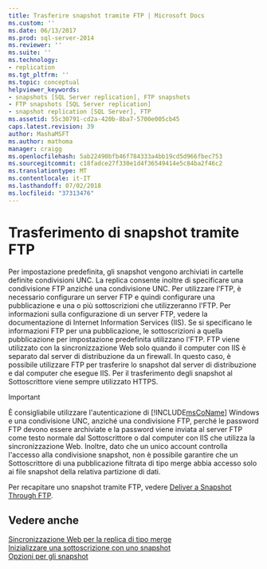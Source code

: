 ```yaml
---
title: Trasferire snapshot tramite FTP | Microsoft Docs
ms.custom: ''
ms.date: 06/13/2017
ms.prod: sql-server-2014
ms.reviewer: ''
ms.suite: ''
ms.technology:
- replication
ms.tgt_pltfrm: ''
ms.topic: conceptual
helpviewer_keywords:
- snapshots [SQL Server replication], FTP snapshots
- FTP snapshots [SQL Server replication]
- snapshot replication [SQL Server], FTP
ms.assetid: 55c30791-cd2a-420b-8ba7-5700e005cb45
caps.latest.revision: 39
author: MashaMSFT
ms.author: mathoma
manager: craigg
ms.openlocfilehash: 5ab22490bfb46f784333a4bb19cd5d966fbec753
ms.sourcegitcommit: c18fadce27f330e1d4f36549414e5c84ba2f46c2
ms.translationtype: MT
ms.contentlocale: it-IT
ms.lasthandoff: 07/02/2018
ms.locfileid: "37313476"
---
```

# <a name="transfer-snapshots-through-ftp"></a>Trasferimento di snapshot tramite FTP
  Per impostazione predefinita, gli snapshot vengono archiviati in cartelle definite condivisioni UNC. La replica consente inoltre di specificare una condivisione FTP anziché una condivisione UNC. Per utilizzare l'FTP, è necessario configurare un server FTP e quindi configurare una pubblicazione e una o più sottoscrizioni che utilizzeranno l'FTP. Per informazioni sulla configurazione di un server FTP, vedere la documentazione di Internet Information Services (IIS). Se si specificano le informazioni FTP per una pubblicazione, le sottoscrizioni a quella pubblicazione per impostazione predefinita utilizzano l'FTP. FTP viene utilizzato con la sincronizzazione Web solo quando il computer con IIS è separato dal server di distribuzione da un firewall. In questo caso, è possibile utilizzare FTP per trasferire lo snapshot dal server di distribuzione e dal computer che esegue IIS. Per il trasferimento degli snapshot al Sottoscrittore viene sempre utilizzato HTTPS.  
  
> [!IMPORTANT]  
>  È consigliabile utilizzare l'autenticazione di [!INCLUDE[msCoName](../../includes/msconame-md.md)] Windows e una condivisione UNC, anziché una condivisione FTP, perché le password FTP devono essere archiviate e la password viene inviata al server FTP come testo normale dal Sottoscrittore o dal computer con IIS che utilizza la sincronizzazione Web. Inoltre, dato che un unico account controlla l'accesso alla condivisione snapshot, non è possibile garantire che un Sottoscrittore di una pubblicazione filtrata di tipo merge abbia accesso solo ai file snapshot della relativa partizione di dati.  
  
 Per recapitare uno snapshot tramite FTP, vedere [Deliver a Snapshot Through FTP](publish/deliver-a-snapshot-through-ftp.md).  
  
## <a name="see-also"></a>Vedere anche  
 [Sincronizzazione Web per la replica di tipo merge](web-synchronization-for-merge-replication.md)   
 [Inizializzare una sottoscrizione con uno snapshot](initialize-a-subscription-with-a-snapshot.md)   
 [Opzioni per gli snapshot](snapshot-options.md)  
  
  
